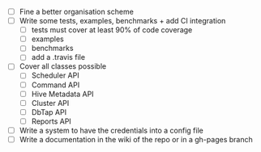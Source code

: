 
 - [ ] Fine a better organisation scheme
 - [ ] Write some tests, examples, benchmarks + add CI integration
   - [ ] tests must cover at least 90% of code coverage
   - [ ] examples
   - [ ] benchmarks
   - [ ] add a .travis file
 - [ ] Cover all classes possible
   - [ ] Scheduler API
   - [ ] Command API
   - [ ] Hive Metadata API
   - [ ] Cluster API
   - [ ] DbTap API
   - [ ] Reports API
 - [ ] Write a system to have the credentials into a config file
 - [ ] Write a documentation in the wiki of the repo or in a gh-pages branch
